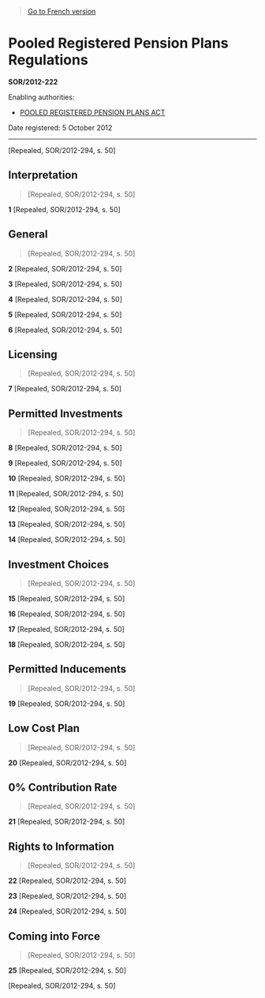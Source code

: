 > [Go to French version](/fr/Règlements/Décrets,%20ordonnances%20et%20règlements%20statutaires/2012/222.md)

# Pooled Registered Pension Plans Regulations

**SOR/2012-222**

Enabling authorities: 
- [POOLED REGISTERED PENSION PLANS ACT](/en/Acts/Statutes%20of%20Canada/2012/c.%2016.md)

Date registered: 5 October 2012

----------


[Repealed, SOR/2012-294, s. 50]



## Interpretation
> [Repealed, SOR/2012-294, s. 50]



**1** [Repealed, SOR/2012-294, s. 50]




## General
> [Repealed, SOR/2012-294, s. 50]



**2** [Repealed, SOR/2012-294, s. 50]



**3** [Repealed, SOR/2012-294, s. 50]



**4** [Repealed, SOR/2012-294, s. 50]



**5** [Repealed, SOR/2012-294, s. 50]



**6** [Repealed, SOR/2012-294, s. 50]




## Licensing
> [Repealed, SOR/2012-294, s. 50]



**7** [Repealed, SOR/2012-294, s. 50]




## Permitted Investments
> [Repealed, SOR/2012-294, s. 50]



**8** [Repealed, SOR/2012-294, s. 50]



**9** [Repealed, SOR/2012-294, s. 50]



**10** [Repealed, SOR/2012-294, s. 50]



**11** [Repealed, SOR/2012-294, s. 50]



**12** [Repealed, SOR/2012-294, s. 50]



**13** [Repealed, SOR/2012-294, s. 50]



**14** [Repealed, SOR/2012-294, s. 50]




## Investment Choices
> [Repealed, SOR/2012-294, s. 50]



**15** [Repealed, SOR/2012-294, s. 50]



**16** [Repealed, SOR/2012-294, s. 50]



**17** [Repealed, SOR/2012-294, s. 50]



**18** [Repealed, SOR/2012-294, s. 50]




## Permitted Inducements
> [Repealed, SOR/2012-294, s. 50]



**19** [Repealed, SOR/2012-294, s. 50]




## Low Cost Plan
> [Repealed, SOR/2012-294, s. 50]



**20** [Repealed, SOR/2012-294, s. 50]




## 0% Contribution Rate
> [Repealed, SOR/2012-294, s. 50]



**21** [Repealed, SOR/2012-294, s. 50]




## Rights to Information
> [Repealed, SOR/2012-294, s. 50]



**22** [Repealed, SOR/2012-294, s. 50]



**23** [Repealed, SOR/2012-294, s. 50]



**24** [Repealed, SOR/2012-294, s. 50]




## Coming into Force
> [Repealed, SOR/2012-294, s. 50]



**25** [Repealed, SOR/2012-294, s. 50]


[Repealed, SOR/2012-294, s. 50]


